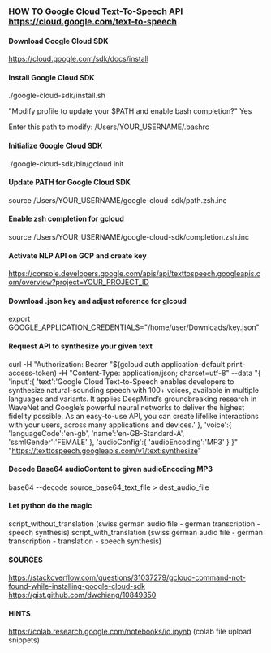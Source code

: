 ### HOW TO Google Cloud Text-To-Speech API https://cloud.google.com/text-to-speech

#### Download Google Cloud SDK
https://cloud.google.com/sdk/docs/install

#### Install Google Cloud SDK
./google-cloud-sdk/install.sh

"Modify profile to update your $PATH and enable bash completion?"
Yes

Enter this path to modify:
/Users/YOUR_USERNAME/.bashrc

#### Initialize Google Cloud SDK
./google-cloud-sdk/bin/gcloud init

#### Update PATH for Google Cloud SDK
source /Users/YOUR_USERNAME/google-cloud-sdk/path.zsh.inc

#### Enable zsh completion for gcloud
source /Users/YOUR_USERNAME/google-cloud-sdk/completion.zsh.inc

#### Activate NLP API on GCP and create key
https://console.developers.google.com/apis/api/texttospeech.googleapis.com/overview?project=YOUR_PROJECT_ID

#### Download .json key and adjust reference for glcoud
export GOOGLE_APPLICATION_CREDENTIALS="/home/user/Downloads/key.json"

#### Request API to synthesize your given text
curl -H "Authorization: Bearer "$(gcloud auth application-default print-access-token) -H "Content-Type: application/json; charset=utf-8" --data "{
  'input':{
    'text':'Google Cloud Text-to-Speech enables developers to synthesize natural-sounding speech with 100+ voices, available in multiple languages and variants. It applies DeepMind’s groundbreaking research in WaveNet and Google’s powerful neural networks to deliver the highest fidelity possible. As an easy-to-use API, you can create lifelike interactions with your users, across many applications and devices.'
  },
  'voice':{
    'languageCode':'en-gb',
    'name':'en-GB-Standard-A',
    'ssmlGender':'FEMALE'
  },
  'audioConfig':{
    'audioEncoding':'MP3'
  }
}" "https://texttospeech.googleapis.com/v1/text:synthesize"

#### Decode Base64 audioContent to given audioEncoding MP3
base64 --decode source_base64_text_file > dest_audio_file

#### Let python do the magic
script_without_translation (swiss german audio file - german transcription - speech synthesis) 
script_with_translation (swiss german audio file - german transcription - translation - speech synthesis)

#### SOURCES
https://stackoverflow.com/questions/31037279/gcloud-command-not-found-while-installing-google-cloud-sdk
https://gist.github.com/dwchiang/10849350

#### HINTS
https://colab.research.google.com/notebooks/io.ipynb (colab file upload snippets)
